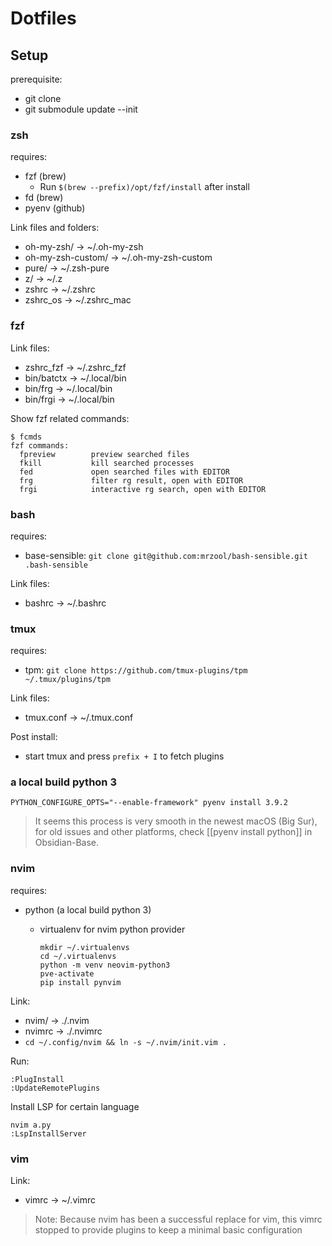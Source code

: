 # Dotfiles

## Setup

prerequisite:
- git clone
- git submodule update --init

### zsh

requires:
- fzf (brew)
  - Run `$(brew --prefix)/opt/fzf/install` after install
- fd (brew)
- pyenv (github)

Link files and folders:
- oh-my-zsh/ -> ~/.oh-my-zsh
- oh-my-zsh-custom/ -> ~/.oh-my-zsh-custom
- pure/ -> ~/.zsh-pure
- z/ -> ~/.z
- zshrc -> ~/.zshrc
- zshrc_os -> ~/.zshrc_mac

### fzf

Link files:
- zshrc_fzf -> ~/.zshrc_fzf
- bin/batctx -> ~/.local/bin
- bin/frg -> ~/.local/bin
- bin/frgi -> ~/.local/bin

Show fzf related commands:
```
$ fcmds
fzf commands:
  fpreview        preview searched files
  fkill           kill searched processes
  fed             open searched files with EDITOR
  frg             filter rg result, open with EDITOR
  frgi            interactive rg search, open with EDITOR
```

### bash

requires:
- base-sensible: `git clone git@github.com:mrzool/bash-sensible.git .bash-sensible`

Link files:
- bashrc -> ~/.bashrc

### tmux

requires:
- tpm: `git clone https://github.com/tmux-plugins/tpm ~/.tmux/plugins/tpm`

Link files:
- tmux.conf -> ~/.tmux.conf

Post install:
- start tmux and press `prefix + I` to fetch plugins

### a local build python 3

```
PYTHON_CONFIGURE_OPTS="--enable-framework" pyenv install 3.9.2
```

> It seems this process is very smooth in the newest macOS (Big Sur), for old issues and other platforms, check [[pyenv install python]] in Obsidian-Base.

### nvim

requires:
- python (a local build python 3)
  - virtualenv for nvim python provider

    ```
    mkdir ~/.virtualenvs
    cd ~/.virtualenvs
    python -m venv neovim-python3
    pve-activate
    pip install pynvim
    ```

Link:
- nvim/ -> ./.nvim
- nvimrc -> ./.nvimrc
- `cd ~/.config/nvim && ln -s ~/.nvim/init.vim .`

Run:
```
:PlugInstall
:UpdateRemotePlugins
```

Install LSP for certain language

```
nvim a.py
:LspInstallServer
```

### vim

Link:
- vimrc -> ~/.vimrc

> Note: Because nvim has been a successful replace for vim,
> this vimrc stopped to provide plugins to keep a minimal basic configuration
